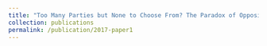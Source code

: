```yaml
---
title: "Too Many Parties but None to Choose From? The Paradox of Opposition Fragmentation in Mixed-Member Majoritarian Systems"
collection: publications
permalink: /publication/2017-paper1
---
```

